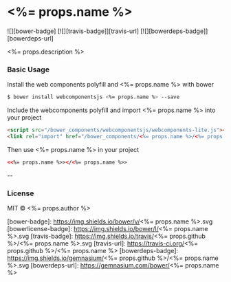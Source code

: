 # <%= props.name %>
![][bower-badge] [![][travis-badge]][travis-url] [![][bowerdeps-badge]][bowerdeps-url]

<%= props.description %>

### Basic Usage
Install the web components polyfill and <%= props.name %> with bower
```sh
$ bower install webcomponentsjs <%= props.name %> --save
```

Include the webcomponents polyfill and import <%= props.name %> into your project
```html
<script src="/bower_components/webcomponentsjs/webcomponents-lite.js"></script>
<link rel="import" href="/bower_components/<%= props.name %>/<%= props.name %>.html"
```

Then use <%= props.name %> in your project
```html
<<%= props.name %>></<%= props.name %>>
```

--

### License

MIT © <%= props.author %>

[bower-badge]: https://img.shields.io/bower/v/<%= props.name %>.svg
[bowerlicense-badge]: https://img.shields.io/bower/l/<%= props.name %>.svg
[travis-badge]: https://img.shields.io/travis/<%= props.github %>/<%= props.name %>.svg
[travis-url]: https://travis-ci.org/<%= props.github %>/<%= props.name %>
[bowerdeps-badge]: https://img.shields.io/gemnasium/<%= props.github %>/<%= props.name %>.svg
[bowerdeps-url]: https://gemnasium.com/bower/<%= props.name %>
